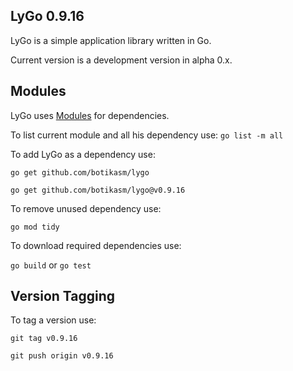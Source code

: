 LyGo 0.9.16
-

LyGo is a simple application library written in Go.

Current version is a development version in alpha 0.x.

Modules
-

LyGo uses [Modules](https://blog.golang.org/using-go-modules) for dependencies.

To list current module and all his dependency use:
`go list -m all`

To add LyGo as a dependency use:

`go get github.com/botikasm/lygo`

`go get github.com/botikasm/lygo@v0.9.16`

To remove unused dependency use:

`go mod tidy`

To download required dependencies use:

`go build` or `go test`

Version Tagging
-
To tag a version use:

`git tag v0.9.16` 

`git push origin v0.9.16`